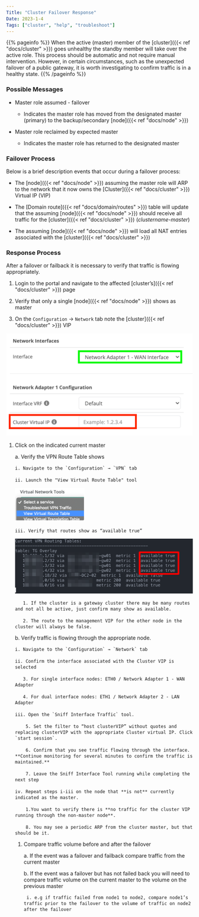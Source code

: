 ```yaml
---
Title: "Cluster Failover Response"
Date: 2023-1-4
Tags: ["cluster", "help", "troubleshoot"]
---
```


{{% pageinfo %}}
When the active (master) member of the [cluster]({{< ref "docs/cluster" >}}) goes unhealthy the standby member will take over the active role. This process should be automatic and not require manual intervention. However, in certain circumstances, such as the unexpected failover of a public gateway, it is worth investigating to confirm traffic is in a healthy state.
{{% /pageinfo %}}

### Possible Messages

- Master role assumed - failover

  - Indicates the master role has moved from the designated master (primary) to the backup/secondary [node]({{< ref "docs/node" >}})

- Master role reclaimed by expected master

  - Indicates the master role has returned to the designated master

### Failover Process

Below is a brief description events that occur during a failover process:

- The [node]({{< ref "docs/node" >}}) assuming the master role will ARP to the network that it now owns the [Cluster]({{< ref "docs/cluster" >}}) Virtual IP (VIP)

- The [Domain route]({{< ref "docs/domain/routes" >}}) table will update that the assuming [node]({{< ref "docs/node" >}}) should receive all traffic for the [cluster]({{< ref "docs/cluster" >}}) (_clustername-master_)

- The assuming [node]({{< ref "docs/node" >}}) will load all NAT entries associated with the [cluster]({{< ref "docs/cluster" >}})

### Response Process

After a failover or failback it is necessary to verify that traffic is flowing appropriately.

1. Login to the portal and navigate to the affected [cluster’s]({{< ref "docs/cluster" >}}) page

2. Verify that only a single [node]({{< ref "docs/node" >}}) shows as master

3. On the `Configuration` → `Network` tab note the [cluster]({{< ref "docs/cluster" >}}) VIP

![img](cluster-virtual-ip.png)

1.  Click on the indicated current master

    a. Verify the VPN Route Table shows

        i. Navigate to the `Configuration` → `VPN` tab

        ii. Launch the "View Virtual Route Table" tool

      ![img](virtual-network-tools.png)

        iii. Verify that routes show as “available true”

    ![img](routing-tables.png)

           1. If the cluster is a gateway cluster there may be many routes and not all be active, just confirm many show as available.

           2. The route to the management VIP for the other node in the cluster will always be false.

    b. Verify traffic is flowing through the appropriate node.

        i. Navigate to the `Configuration` → `Network` tab

        ii. Confirm the interface associated with the Cluster VIP is selected

           3. For single interface nodes: ETH0 / Network Adapter 1 - WAN Adapter

           4. For dual interface nodes: ETH1 / Network Adapter 2 - LAN Adapter

        iii. Open the `Sniff Interface Traffic` tool.

            5. Set the filter to “host clusterVIP” without quotes and replacing clusterVIP with the appropriate Cluster virtual IP. Click `start session`.

            6. Confirm that you see traffic flowing through the interface. **Continue monitoring for several minutes to confirm the traffic is maintained.**

            7. Leave the Sniff Interface Tool running while completing the next step

        iv. Repeat steps i-iii on the node that **is not** currently indicated as the master.

            1.You want to verify there is **no traffic for the cluster VIP running through the non-master node**.

            8. You may see a periodic ARP from the cluster master, but that should be it.

    1. Compare traffic volume before and after the failover

        a. If the event was a failover and failback compare traffic from the current master

        b. If the event was a failover but has not failed back you will need to compare traffic volume on the current master to the volume on the previous master

            i. e.g if traffic failed from node1 to node2, compare node1’s traffic prior to the failover to the volume of traffic on node2 after the failover
